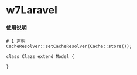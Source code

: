 # w7Laravel

#### 使用说明

```
# 1 声明
CacheResolver::setCacheResolver(Cache::store());

class Clazz extend Model {

}
```